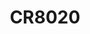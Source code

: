 ---
title: "CR8020"
last: "2022-09-15T09:30:00-04:00"
mab_properties:
  pub: Ekiert et al. 2011
  doi: 10.1126/science.1204839
  ighv: 1-18
  lc: kappa
  immunogen: Seasonal flu vaccine
  pdb: 3SDY
  vhnuc: JN093122.1
  vlnuc: JN093123.1
---